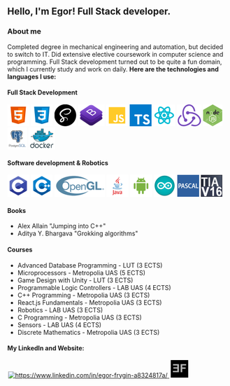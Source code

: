 ## Hello, I'm Egor! Full Stack developer.
### About me
Completed degree in mechanical engineering and automation, but decided to switch to IT. Did extensive elective coursework in computer science and programming.
Full Stack development turned out to be quite a fun domain, which I currently study and work on daily. **Here are the technologies and languages I use:**
#### Full Stack Development
![HTML5](images/html.png)
![CSS3](images/css.png)
![SASS](images/sass.png)
![Bootstrap](images/bootstrap.png)
![JavaScript](images/js.png)
![TypeSctipt](images/ts.png)
![React.js](images/react.png)
![Redux.js](images/redux.png)
![Node.js](images/node.png)
![PostgreSQL](images/sql.png)
![Docker](images/docker.png)

#### Software development & Robotics
![C](images/c.png)
![C++](images/cpp.png)
![OpenGL](images/opengl.png)
![Java](images/java.png)
![Android](images/android.png)
![Arduino](images/arduino.png)
![Pascal](images/pascal.png)
![TIA Portal](images/tiaportal.png)

#### Books
- Alex Allain "Jumping into C++"
- Aditya Y. Bhargava "Grokking algorithms"

#### Courses
- Advanced Database Programming - LUT (3 ECTS)
- Microprocessors - Metropolia UAS (5 ECTS)
- Game Design with Unity - LUT (3 ECTS)
- Programmable Logic Controllers - LAB UAS (4 ECTS)
- C++ Programming - Metropolia UAS (3 ECTS)
- React.js Fundamentals - Metropolia UAS (3 ECTS)
- Robotics - LAB UAS (3 ECTS)
- C Programming - Metropolia UAS (3 ECTS)
- Sensors - LAB UAS (4 ECTS)
- Discrete Mathematics - Metropolia UAS (3 ECTS)

#### My LinkedIn and Website:
<p align="left">
    <a href="https://www.linkedin.com/in/egor-frygin-a8324817a/" target="_blank"  style = "padding:2px">
        <img height="40px" src="https://raw.githubusercontent.com/rahuldkjain/github-profile-readme-generator/master/src/images/icons/Social/linked-in-alt.svg" alt="https://www.linkedin.com/in/egor-frygin-a8324817a/"/>
    </a>
    <a href="https://homykaze.github.io/index.html" target="_blank" style = "padding:2px">
        <img src="images/logo.jpg" height="40px"/>
    </a>
</p>

